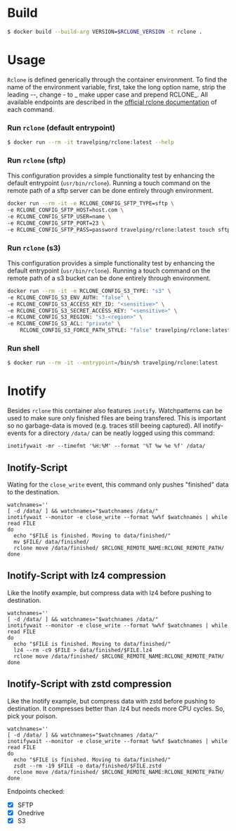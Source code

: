 # Build

```bash
$ docker build --build-arg VERSION=$RCLONE_VERSION -t rclone .
```

# Usage

`Rclone` is defined generically through the container environment.  To find
the name of the environment variable, first, take the long option name, strip
the leading --, change - to _ make upper case and prepend RCLONE\_.
All available endpoints are described in the [official rclone
documentation](https://rclone.org/commands/rclone_move/) of each command.

### Run `rclone` (default entrypoint)
```bash
$ docker run --rm -it travelping/rclone:latest --help
```

### Run `rclone` (sftp)
This configuration provides a simple functionality test by enhancing the default entrypoint (`usr/bin/rclone`).
Running a touch command on the remote path of a sftp server can be done entirely through environment.
```bash
docker run --rm -it -e RCLONE_CONFIG_SFTP_TYPE=sftp \
-e RCLONE_CONFIG_SFTP_HOST=host.com \
-e RCLONE_CONFIG_SFTP_USER=name \
-e RCLONE_CONFIG_SFTP_PORT=23 \
-e RCLONE_CONFIG_SFTP_PASS=password travelping/rclone:latest touch sftp:path
```

### Run `rclone` (s3)

This configuration provides a simple functionality test by enhancing the
default entrypoint (`usr/bin/rclone`).  Running a touch command on the remote
path of a s3 bucket can be done entirely through environment.

```bash
docker run --rm -it -e RCLONE_CONFIG_S3_TYPE: "s3" \
-e RCLONE_CONFIG_S3_ENV_AUTH: "false" \
-e RCLONE_CONFIG_S3_ACCESS_KEY_ID: "<sensitive>" \
-e RCLONE_CONFIG_S3_SECRET_ACCESS_KEY: "<sensitive>" \
-e RCLONE_CONFIG_S3_REGION: "s3-<region>" \
-e RCLONE_CONFIG_S3_ACL: "private" \
    RCLONE_CONFIG_S3_FORCE_PATH_STYLE: "false" travelping/rclone:latest touch sftp:path
```

### Run shell
```bash
$ docker run --rm -it --entrypoint=/bin/sh travelping/rclone:latest
```

# Inotify

Besides `rclone` this container also features `inotify`. Watchpatterns can be
used to make sure only finished files are being transfered. This is important
so no garbage-data is moved (e.g. traces still beeing captured).  All
inotify-events for a directory `/data/` can be neatly logged using this
command:

```
inotifywait -mr --timefmt '%H:%M' --format '%T %w %e %f' /data/
```

## Inotify-Script

Wating for the `close_write` event, this command only pushes "finished" data
to the destination.

```
watchnames=''
[ -d /data/ ] && watchnames="$watchnames /data/"
inotifywait --monitor -e close_write --format %w%f $watchnames | while read FILE
do
  echo "$FILE is finished. Moving to data/finished/"
  mv $FILE/ data/finished/
  rclone move /data/finished/ $RCLONE_REMOTE_NAME:RCLONE_REMOTE_PATH/
done
```

## Inotify-Script with lz4 compression

Like the Inotify example, but compress data with lz4 before pushing to
destination.

```
watchnames=''
[ -d /data/ ] && watchnames="$watchnames /data/"
inotifywait --monitor -e close_write --format %w%f $watchnames | while read FILE
do
  echo "$FILE is finished. Moving to data/finished/"
  lz4 --rm -c9 $FILE > data/finished/$FILE.lz4
  rclone move /data/finished/ $RCLONE_REMOTE_NAME:RCLONE_REMOTE_PATH/
done
```

## Inotify-Script with zstd compression

Like the Inotify example, but compress data with zstd before pushing to
destination.  It compresses better than .lz4 but needs more CPU cycles. So,
pick your poison.

```
watchnames=''
[ -d /data/ ] && watchnames="$watchnames /data/"
inotifywait --monitor -e close_write --format %w%f $watchnames | while read FILE
do
  echo "$FILE is finished. Moving to data/finished/"
  zsdt --rm -19 $FILE -o data/finished/$FILE.zstd
  rclone move /data/finished/ $RCLONE_REMOTE_NAME:RCLONE_REMOTE_PATH/
done
```



Endpoints checked:
- [x] SFTP
- [X] Onedrive
- [X] S3
